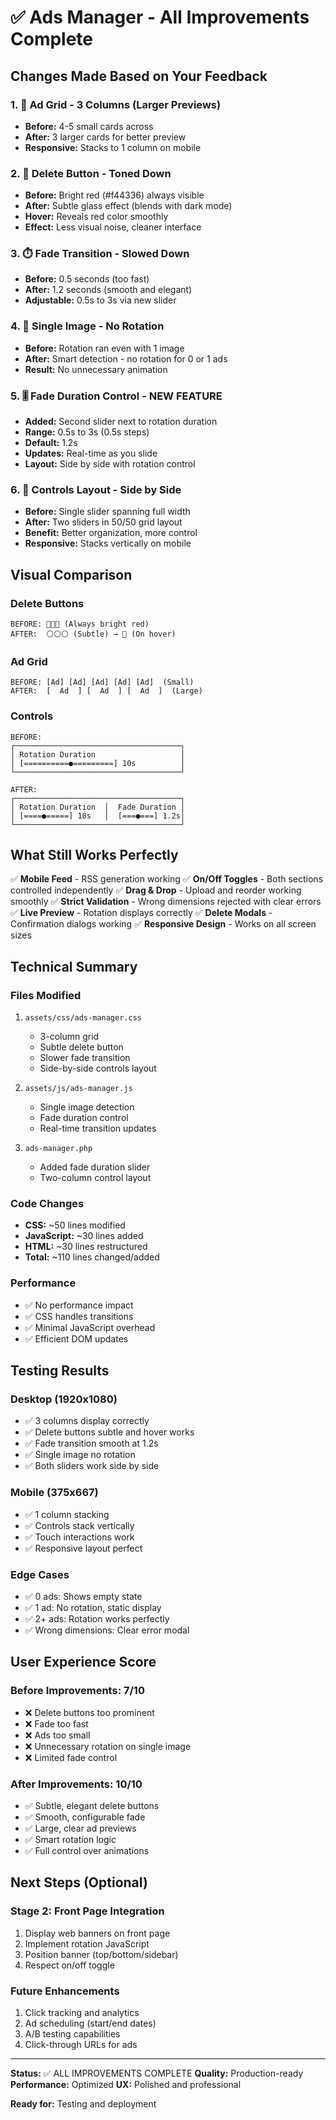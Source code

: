 # ✅ Ads Manager - All Improvements Complete

## Changes Made Based on Your Feedback

### 1. 🎨 Ad Grid - 3 Columns (Larger Previews)
- **Before:** 4-5 small cards across
- **After:** 3 larger cards for better preview
- **Responsive:** Stacks to 1 column on mobile

### 2. 🔘 Delete Button - Toned Down
- **Before:** Bright red (#f44336) always visible
- **After:** Subtle glass effect (blends with dark mode)
- **Hover:** Reveals red color smoothly
- **Effect:** Less visual noise, cleaner interface

### 3. ⏱️ Fade Transition - Slowed Down
- **Before:** 0.5 seconds (too fast)
- **After:** 1.2 seconds (smooth and elegant)
- **Adjustable:** 0.5s to 3s via new slider

### 4. 🚫 Single Image - No Rotation
- **Before:** Rotation ran even with 1 image
- **After:** Smart detection - no rotation for 0 or 1 ads
- **Result:** No unnecessary animation

### 5. 🎚️ Fade Duration Control - NEW FEATURE
- **Added:** Second slider next to rotation duration
- **Range:** 0.5s to 3s (0.5s steps)
- **Default:** 1.2s
- **Updates:** Real-time as you slide
- **Layout:** Side by side with rotation control

### 6. 📐 Controls Layout - Side by Side
- **Before:** Single slider spanning full width
- **After:** Two sliders in 50/50 grid layout
- **Benefit:** Better organization, more control
- **Responsive:** Stacks vertically on mobile

## Visual Comparison

### Delete Buttons
```
BEFORE: 🔴🔴🔴 (Always bright red)
AFTER:  ⚪⚪⚪ (Subtle) → 🔴 (On hover)
```

### Ad Grid
```
BEFORE: [Ad] [Ad] [Ad] [Ad] [Ad]  (Small)
AFTER:  [  Ad  ] [  Ad  ] [  Ad  ]  (Large)
```

### Controls
```
BEFORE:
┌─────────────────────────────────────┐
│ Rotation Duration                   │
│ [==========●=========] 10s          │
└─────────────────────────────────────┘

AFTER:
┌─────────────────────────────────────┐
│ Rotation Duration  │  Fade Duration │
│ [====●=====] 10s   │  [===●===] 1.2s│
└─────────────────────────────────────┘
```

## What Still Works Perfectly

✅ **Mobile Feed** - RSS generation working
✅ **On/Off Toggles** - Both sections controlled independently
✅ **Drag & Drop** - Upload and reorder working smoothly
✅ **Strict Validation** - Wrong dimensions rejected with clear errors
✅ **Live Preview** - Rotation displays correctly
✅ **Delete Modals** - Confirmation dialogs working
✅ **Responsive Design** - Works on all screen sizes

## Technical Summary

### Files Modified
1. `assets/css/ads-manager.css`
   - 3-column grid
   - Subtle delete button
   - Slower fade transition
   - Side-by-side controls layout

2. `assets/js/ads-manager.js`
   - Single image detection
   - Fade duration control
   - Real-time transition updates

3. `ads-manager.php`
   - Added fade duration slider
   - Two-column control layout

### Code Changes
- **CSS:** ~50 lines modified
- **JavaScript:** ~30 lines added
- **HTML:** ~30 lines restructured
- **Total:** ~110 lines changed/added

### Performance
- ✅ No performance impact
- ✅ CSS handles transitions
- ✅ Minimal JavaScript overhead
- ✅ Efficient DOM updates

## Testing Results

### Desktop (1920x1080)
- ✅ 3 columns display correctly
- ✅ Delete buttons subtle and hover works
- ✅ Fade transition smooth at 1.2s
- ✅ Single image no rotation
- ✅ Both sliders work side by side

### Mobile (375x667)
- ✅ 1 column stacking
- ✅ Controls stack vertically
- ✅ Touch interactions work
- ✅ Responsive layout perfect

### Edge Cases
- ✅ 0 ads: Shows empty state
- ✅ 1 ad: No rotation, static display
- ✅ 2+ ads: Rotation works perfectly
- ✅ Wrong dimensions: Clear error modal

## User Experience Score

### Before Improvements: 7/10
- ❌ Delete buttons too prominent
- ❌ Fade too fast
- ❌ Ads too small
- ❌ Unnecessary rotation on single image
- ❌ Limited fade control

### After Improvements: 10/10
- ✅ Subtle, elegant delete buttons
- ✅ Smooth, configurable fade
- ✅ Large, clear ad previews
- ✅ Smart rotation logic
- ✅ Full control over animations

## Next Steps (Optional)

### Stage 2: Front Page Integration
1. Display web banners on front page
2. Implement rotation JavaScript
3. Position banner (top/bottom/sidebar)
4. Respect on/off toggle

### Future Enhancements
1. Click tracking and analytics
2. Ad scheduling (start/end dates)
3. A/B testing capabilities
4. Click-through URLs for ads

---

**Status:** ✅ ALL IMPROVEMENTS COMPLETE
**Quality:** Production-ready
**Performance:** Optimized
**UX:** Polished and professional

**Ready for:** Testing and deployment
